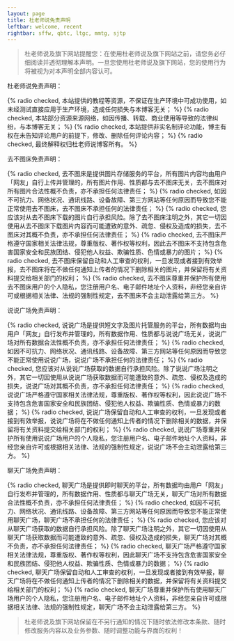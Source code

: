 ```yaml
---
layout: page
title: 杜老师说免责声明
leftbar: welcome, recent
rightbar: sffw, qbtc, ltgc, mmtg, sjtp
---
```


> 杜老师说及旗下网站提醒您：在使用杜老师说及旗下网站之前，请您务必仔细阅读并透彻理解本声明。一旦您使用杜老师说及旗下网站，您的使用行为将被视为对本声明全部内容认可。

杜老师说免责声明：

{% radio checked, 本站提供的教程等资源，不保证在生产环境中可成功使用，如未经测试直接应用于生产环境，造成任何损失与本博客无关； %}
{% radio checked, 本站部分资源来源网络，如因传播、转载、商业使用等导致的法律纠纷，与本博客无关； %}
{% radio checked, 本站提供非实名制评论功能，博主有权在未告知评论用户的前提下，修改、删除任何评论内容； %}
{% radio checked, 最终解释权归杜老师说博客所有。 %}

去不图床免责声明：

{% radio checked, 去不图床是提供图片存储服务的平台，所有图片内容均由用户「网友」自行上传并管理的，所有图片作用、性质都与去不图床无关，去不图床对所有图片合法性概不负责，亦不承担任何法律责任； %}
{% radio checked, 如因不可抗力、网络状况、通讯线路、设备故障、第三方网站等任何原因而导致您不能正常使用去不图床，去不图床不承担任何的法律责任； %}
{% radio checked, 您应该对从去不图床下载的图片自行承担风险。除了去不图床注明之外，其它一切因使用从去不图床下载图片内容而可能遭致的意外、疏忽、侵权及造成的损失，去不图床对其概不负责，亦不承担任何法律责任； %}
{% radio checked, 去不图床严格遵守国家相关法律法规，尊重版权、著作权等权利，因此去不图床不支持包含危害国家安全和民族团结、侵犯他人权益、欺骗性质、色情或暴力的图片； %}
{% radio checked, 去不图床保留自动和人工审查的权利，一旦发现或者接到有效举报，去不图床将在不做任何通知上传者的情况下删除相关的图片，并保留将有关资料提交给相关部门的权利； %}
{% radio checked, 去不图床尊重并保护所有使用去不图床用户的个人隐私，您注册用户名、电子邮件地址个人资料，非经您亲自许可或根据相关法律、法规的强制性规定，去不图床不会主动泄露给第三方。 %}

说说广场免责声明：

{% radio checked, 说说广场是提供短文字及图片托管服务的平台，所有数据均由用户「网友」自行发布并管理的，所有数据作用、性质都与说说广场无关，说说广场对所有数据合法性概不负责，亦不承担任何法律责任； %}
{% radio checked, 如因不可抗力、网络状况、通讯线路、设备故障、第三方网站等任何原因而导致您不能正常使用说说广场，说说广场不承担任何的法律责任； %}
{% radio checked, 您应该对从说说广场获取的数据自行承担风险。除了说说广场注明之外，其它一切因使用从说说广场获取数据而可能遭致的意外、疏忽、侵权及造成的损失，说说广场对其概不负责，亦不承担任何法律责任； %}
{% radio checked, 说说广场严格遵守国家相关法律法规，尊重版权、著作权等权利，因此说说广场不支持包含危害国家安全和民族团结、侵犯他人权益、欺骗性质、色情或暴力的数据； %}
{% radio checked, 说说广场保留自动和人工审查的权利，一旦发现或者接到有效举报，说说广场将在不做任何通知上传者的情况下删除相关的数据，并保留将有关资料提交给相关部门的权利； %}
{% radio checked, 说说广场尊重并保护所有使用说说广场用户的个人隐私，您注册用户名、电子邮件地址个人资料，非经您亲自许可或根据相关法律、法规的强制性规定，说说广场不会主动泄露给第三方。 %}

聊天广场免责声明：

{% radio checked, 聊天广场是提供即时聊天的平台，所有数据均由用户「网友」自行发布并管理的，所有数据作用、性质都与聊天广场无关，聊天广场对所有数据合法性概不负责，亦不承担任何法律责任； %}
{% radio checked, 如因不可抗力、网络状况、通讯线路、设备故障、第三方网站等任何原因而导致您不能正常使用聊天广场，聊天广场不承担任何的法律责任； %}
{% radio checked, 您应该对从聊天广场获取的数据自行承担风险。除了聊天广场注明之外，其它一切因使用从聊天广场获取数据而可能遭致的意外、疏忽、侵权及造成的损失，聊天广场对其概不负责，亦不承担任何法律责任； %}
{% radio checked, 聊天广场严格遵守国家相关法律法规，尊重版权、著作权等权利，因此聊天广场不支持包含危害国家安全和民族团结、侵犯他人权益、欺骗性质、色情或暴力的数据； %}
{% radio checked, 聊天广场保留自动和人工审查的权利，一旦发现或者接到有效举报，聊天广场将在不做任何通知上传者的情况下删除相关的数据，并保留将有关资料提交给相关部门的权利； %}
{% radio checked, 聊天广场尊重并保护所有使用聊天广场用户的个人隐私，您注册用户名、电子邮件地址个人资料，非经您亲自许可或根据相关法律、法规的强制性规定，聊天广场不会主动泄露给第三方。 %}

> 杜老师说及旗下网站保留在不另行通知的情况下随时依法修改本条款、随时修改服务内容以及业务参数、随时调整功能与界面的权利！